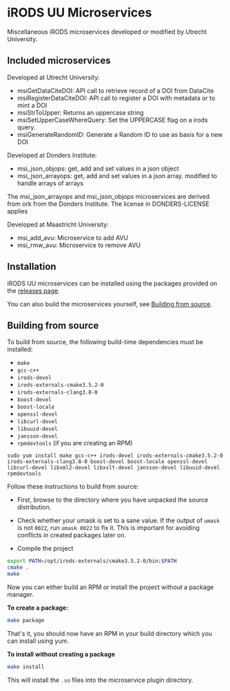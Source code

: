 # iRODS UU Microservices
Miscellaneous iRODS microservices developed or modified by Utrecht University.

## Included microservices
Developed at Utrecht University:
  * msiGetDataCiteDOI: API call to retrieve record of a DOI from DataCite
  * msiRegisterDataCiteDOI: API call to register a DOI with metadata or to mint a DOI
  * msiStrToUpper: Returns an uppercase string
  * msiSetUpperCaseWhereQuery: Set the UPPERCASE flag on a irods query.
  * msiGenerateRandomID: Generate a Random ID to use as basis for a new DOI

Developed at Donders Institute:
  * msi\_json\_objops: get, add and set values in a json object
  * msi\_json\_arrayops: get, add and set values in a json array. modified to handle arrays of arrays

  The msi\_json\_arrayops and msi\_json\_objops microservices are derived from
  ork from the Donders Institute. The license in DONDERS-LICENSE applies

Developed at Maastricht University:
  * msi\_add\_avu: Microservice to add AVU
  * msi\_rmw\_avu: Microservice to remove AVU

## Installation
iRODS UU microservices can be installed using the packages provided on the
[releases page](https://github.com/UtrechtUniversity/irods-uu-microservices/releases).

You can also build the microservices yourself, see [Building from source](#building-from-source).

## Building from source
To build from source, the following build-time dependencies must be installed:

- `make`
- `gcc-c++`
- `irods-devel`
- `irods-externals-cmake3.5.2-0`
- `irods-externals-clang3.8-0`
- `boost-devel`
- `boost-locale`
- `openssl-devel`
- `libcurl-devel`
- `libuuid-devel`
- `jansson-devel`
- `rpmdevtools` (if you are creating an RPM)

```
sudo yum install make gcc-c++ irods-devel irods-externals-cmake3.5.2-0 irods-externals-clang3.8-0 boost-devel boost-locale openssl-devel libcurl-devel libxml2-devel libxslt-devel jansson-devel libuuid-devel rpmdevtools
```

Follow these instructions to build from source:

- First, browse to the directory where you have unpacked the source
  distribution.

- Check whether your umask is set to a sane value. If the output of
  `umask` is not `0022`, run `umask 0022` to fix it. This is important
  for avoiding conflicts in created packages later on.

- Compile the project
```bash
export PATH=/opt/irods-externals/cmake3.5.2-0/bin:$PATH
cmake .
make
```

Now you can either build an RPM or install the project without a package manager.

**To create a package:**
```bash
make package
```

That's it, you should now have an RPM in your build directory which you can install using yum.

**To install without creating a package**
```bash
make install
```

This will install the `.so` files into the microservice plugin directory.
